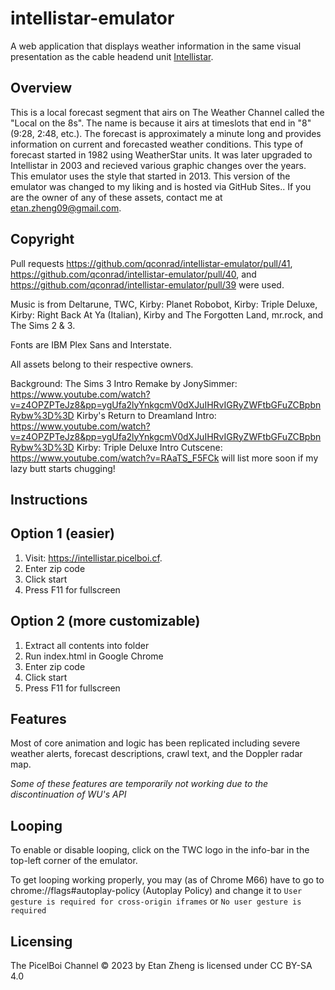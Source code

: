 # intellistar-emulator
A web application that displays weather information in the same visual presentation as the cable headend unit [Intellistar](https://en.wikipedia.org/wiki/IntelliStar).

## Overview
This is a local forecast segment that airs on The Weather Channel called the "Local on the 8s". The name is because it airs at timeslots that end in "8" (9:28, 2:48, etc.). The forecast is approximately a minute long and provides information on current and forecasted weather conditions. This type of forecast started in 1982 using WeatherStar units. It was later upgraded to Intellistar in 2003 and recieved various graphic changes over the years. This emulator uses the style that started in 2013.
This version of the emulator was changed to my liking and is hosted via GitHub Sites.. If you are the owner of any of these assets, contact me at etan.zheng09@gmail.com.

## Copyright
Pull requests https://github.com/qconrad/intellistar-emulator/pull/41, https://github.com/qconrad/intellistar-emulator/pull/40, and https://github.com/qconrad/intellistar-emulator/pull/39 were used.

Music is from Deltarune, TWC, Kirby: Planet Robobot, Kirby: Triple Deluxe, Kirby: Right Back At Ya (Italian), Kirby and The Forgotten Land, mr.rock, and The Sims 2 & 3.

Fonts are IBM Plex Sans and Interstate.

All assets belong to their respective owners.

Background:
The Sims 3 Intro Remake by JonySimmer: https://www.youtube.com/watch?v=z4OPZPTeJz8&pp=ygUfa2lyYnkgcmV0dXJuIHRvIGRyZWFtbGFuZCBpbnRybw%3D%3D
Kirby's Return to Dreamland Intro: https://www.youtube.com/watch?v=z4OPZPTeJz8&pp=ygUfa2lyYnkgcmV0dXJuIHRvIGRyZWFtbGFuZCBpbnRybw%3D%3D
Kirby: Triple Deluxe Intro Cutscene: https://www.youtube.com/watch?v=RAaTS_F5FCk
will list more soon if my lazy butt starts chugging!

## Instructions
## Option 1 (easier)
1. Visit: <https://intellistar.picelboi.cf>.
2. Enter zip code
3. Click start
4. Press F11 for fullscreen

## Option 2 (more customizable)
1. Extract all contents into folder
2. Run index.html in Google Chrome
3. Enter zip code
4. Click start
5. Press F11 for fullscreen

## Features
Most of core animation and logic has been replicated including severe weather alerts, forecast descriptions, crawl text, and the Doppler radar map.

*Some of these features are temporarily not working due to the discontinuation of WU's API*

## Looping
To enable or disable looping, click on the TWC logo in the info-bar in the top-left corner of the emulator.

To get looping working properly, you may (as of Chrome M66) have to go to chrome://flags#autoplay-policy (Autoplay Policy) and change it to `User gesture is required for cross-origin iframes` or `No user gesture is required`  
## Licensing
The PicelBoi Channel © 2023 by Etan Zheng is licensed under CC BY-SA 4.0 

